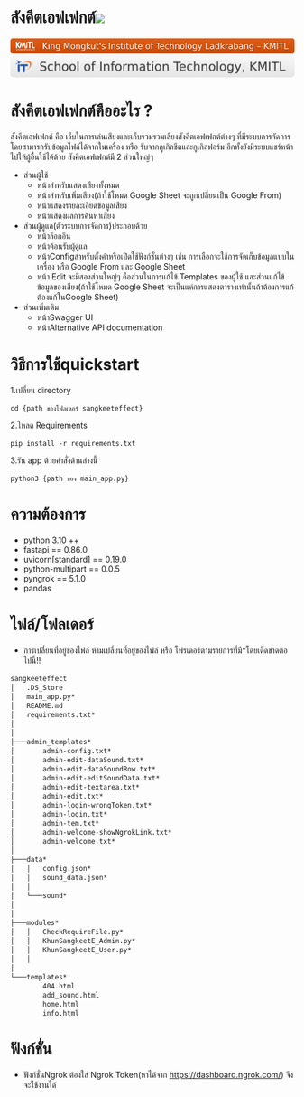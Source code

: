 # สังคีตเอฟเฟกต์<img width="50" src="https://media.tenor.com/8McIGu0Tf_QAAAAi/fire-joypixels.gif" />

![](https://github.com/SupaschaiPh/SupaschaiPh/blob/main/badges/KMITL-5.svg) ![](https://github.com/SupaschaiPh/SupaschaiPh/blob/main/badges/IT-1.svg)


# สังคีตเอฟเฟกต์คืออะไร ?
สังคีตเอฟเฟกต์ คือ เว็บในการเล่นเสียงและเก็บรวมรวมเสียงสังคีตเอฟเฟกต์ต่างๆ ที่มีระบบการจัดการ โดยสามารถรับข้อมูลไฟล์ได้จากในเครื่อง หรือ รับจากกูเกิลชีตและกูเกิลฟอร์ม อีกทั้งยังมีระบบแชร์หน้าไปให้ผู้อื่นใช้ได้ด้วย 
สังคีตเอฟเฟกต์มี 2 ส่วนใหญ่ๆ 
* ส่วนผู้ใช้ 
  * หน้าสำหรับแสดงเสียงทั้งหมด 
  * หน้าสำหรับเพิ่มเสียง(ถ้าใช้โหมด Google Sheet จะถูกเปลี่ยนเป็น Google From)
  * หน้าแสดงรายละเอียดข้อมูลเสียง
  * หน้าแสดงผลการค้นหาเสียง
* ส่วนผู้ดูแล(ตัวระบบการจัดการ)ประกอบด้วย 
  * หน้าล็อกอิน
  * หน้าต้อนรับผู้ดูแล
  * หน้าConfigสำหรับตั้งค่าหรือเปิดใช้ฟังก์ชั่นต่างๆ เช่น การเลือกจะใช้การจัดเก็บข้อมูลแบบในเครื่อง หรือ Google From และ Google Sheet
  * หน้า Edit จะมีสองส่วนใหญ่ๆ คือส่วนในการแก้ไข้ Templates ของผู้ใช้ และส่วนแก้ไข้ข้อมูลของเสียง(ถ้าใช้โหมด Google Sheet จะเป็นแค่การแสดงตารางเท่านั้นถ้าต้องการแก้ต้องแก้ในGoogle Sheet)
* ส่วนเพิ่มเติม
  * หน้าSwagger UI
  * หน้าAlternative API documentation
# วิธีการใช้quickstart
1.เปลี่ยน directory 
``` 
cd {path ของโฟลเดอร์ sangkeeteffect}
```

2.โหลด Requirements 
```
pip install -r requirements.txt
```
3.รัน app ด้วยคำสั่งด้านล่างนี้
```
python3 {path ของ main_app.py}
```
# ความต้องการ
* python 3.10 ++
* fastapi == 0.86.0
* uvicorn[standard] == 0.19.0
* python-multipart == 0.0.5
* pyngrok == 5.1.0
* pandas
# ไฟล์/โฟลเดอร์
* การเปลี่ยนที่อยู่ของไฟล์
ห้ามเปลี่ยนที่อยู่ของไฟล์ หรือ โฟรเดอร์ตามรายการที่มี*โดยเด็ดขาดต่อไปนี้!!
```
sangkeeteffect
│   .DS_Store
│   main_app.py*
│   README.md
│   requirements.txt*
│
│
├───admin_templates*
│       admin-config.txt*
│       admin-edit-dataSound.txt*
│       admin-edit-dataSoundRow.txt*
│       admin-edit-editSoundData.txt*
│       admin-edit-textarea.txt*
│       admin-edit.txt*
│       admin-login-wrongToken.txt*
│       admin-login.txt*
│       admin-tem.txt*
│       admin-welcome-showNgrokLink.txt*
│       admin-welcome.txt*
│
├───data*
│   │   config.json*
│   │   sound_data.json*
│   │
│   └───sound*
│
│
├───modules*
│   │   CheckRequireFile.py*
│   │   KhunSangkeetE_Admin.py*
│   │   KhunSangkeetE_User.py*
│   │
│
└───templates*
        404.html
        add_sound.html
        home.html
        info.html

```


# ฟังก์ชั่น
+ ฟังก์ชั่นNgrok ต้องใส่ Ngrok Token(หาได้จาก https://dashboard.ngrok.com/) จึงจะใช้งานได้
